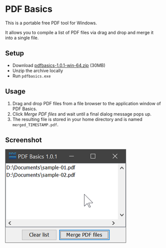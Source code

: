 # PDF Basics #

This is a portable free PDF tool for Windows.

It allows you to compile a list of PDF files via drag and drop and merge it into a single file.

## Setup ##

* Download [pdfbasics-1.0.1-win-64.zip](https://github.com/JensPiegsa/pdfbasics/releases/download/1.0.1/pdfbasics-1.0.1-win-64.zip) (30MB)
* Unzip the archive locally
* Run `pdfbasics.exe`

## Usage ##

1. Drag and drop PDF files from a file browser to the application window of PDF Basics.
2. Click *Merge PDF files* and wait until a final dialog message pops up.
3. The resulting file is stored in your home directory and is named `merged_TIMESTAMP.pdf`.

## Screenshot ##

![Screenshot of the application window](docs/screenshot-01.png)

